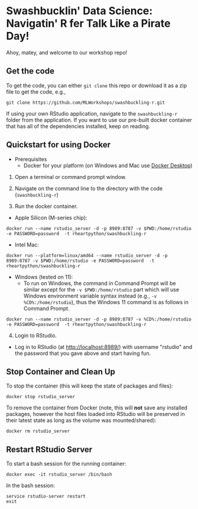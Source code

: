 # Swashbucklin' Data Science: Navigatin' R fer Talk Like a Pirate Day!

Ahoy, matey, and welcome to our workshop repo!

## Get the code

To get the code, you can either `git clone` this repo or download it as a zip file to get the code, e.g.,

```
git clone https://github.com/MLWorkshops/swashbuckling-r.git
```

If using your own RStudio application, navigate to the `swashbuckling-r` folder from the application.  If you want to use our pre-built docker container that has all of the dependencies installed, keep on reading.

## Quickstart for using Docker

- Prerequisites
  - Docker for your platform (on Windows and Mac use [Docker Desktop](https://www.docker.com/products/docker-desktop/))

1. Open a terminal or command prompt window.

2. Navigate on the command line to the directory with the code (`swashbuckling-r`)

3. Run the docker container.

- Apple Silicon (M-series chip):

```
docker run --name rstudio_server -d -p 8989:8787 -v $PWD:/home/rstudio -e PASSWORD=password  -t rheartpython/swashbuckling-r
```

- Intel Mac:

```
docker run --platform=linux/amd64 --name rstudio_server -d -p 8989:8787 -v $PWD:/home/rstudio -e PASSWORD=password  -t rheartpython/swashbuckling-r
```

- Windows (tested on 11):
  - To run on Windows, the command in Command Prompt will be similar except for the `-v $PWD:/home/rstudio` part which will use Windows environment variable syntax instead (e.g., `-v %CD%:/home/rstudio`), thus the Windows 11 command is as follows in Command Prompt.

```
docker run --name rstudio_server -d -p 8989:8787 -v %CD%:/home/rstudio -e PASSWORD=password  -t rheartpython/swashbuckling-r
```

4. Login to RStudio.
  - Log in to RStudio (at [http://localhost:8989/](http://localhost:8989/)) with username "rstudio" and the password that you gave above and start having fun.

## Stop Container and Clean Up

To stop the container (this will keep the state of packages and files):

```
docker stop rstudio_server
```

To remove the container from Docker (note, this will **not** save any installed packages, however the host files loaded into RStudio will be preserved in their latest state as long as the volume was mounted/shared):

```
docker rm rstudio_server
```

## Restart RStudio Server

To start a bash session for the running container:
```
docker exec -it rstudio_server /bin/bash
```

In the bash session:
```
service rstudio-server restart
exit
```

